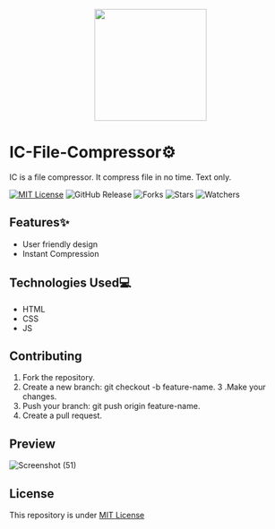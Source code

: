 <p align="center">
  <img height="200" width="200" src="https://github.com/Harshit2012/IC-File-Compressor/assets/105143145/9d91b3d7-f963-41cc-b4f8-1a5d224c22d3">
</p>

# IC-File-Compressor⚙️
IC is a file compressor. It compress file in no time. Text only.

[![MIT License](https://img.shields.io/badge/License-MIT-green.svg)](https://github.com/Harshit2012/IC-File-Compressor?tab=MIT-1-ov-file#readme)
![GitHub Release](https://img.shields.io/github/v/release/harshit2012/ic-file-compressor)
![Forks](https://img.shields.io/github/forks/harshit2012/ic-file-compressor)
![Stars](https://img.shields.io/github/stars/harshit2012/ic-file-compressor)
![Watchers](https://img.shields.io/github/watchers/harshit2012/ic-file-compressor)

## Features✨
- User friendly design
- Instant Compression

## Technologies Used💻
- HTML
- CSS
- JS

## Contributing
1. Fork the repository.
2. Create a new branch: git checkout -b feature-name.
3 .Make your changes.
4. Push your branch: git push origin feature-name.
5. Create a pull request.

## Preview
![Screenshot (51)](https://github.com/Harshit2012/IC-File-Compressor/assets/105143145/ddca4db7-45f4-4075-8bd0-452f2983cb6e)

## License
This repository is under [MIT License](https://github.com/Harshit2012/IC-File-Compressor?tab=MIT-1-ov-file)
